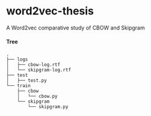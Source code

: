 # word2vec-thesis
 A Word2vec comparative study of CBOW and Skipgram

#### Tree
```
.
├── logs
│   ├── cbow-log.rtf
│   └── skipgram-log.rtf
├── test
│   ├── test.py
└── train
    ├── cbow
    │   └── cbow.py
    └── skipgram
        └── skipgram.py
```
